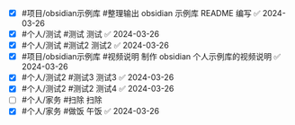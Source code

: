 - [x] #项目/obsidian示例库 #整理输出 obsidian 示例库 README 编写 ✅ 2024-03-26
- [x] #个人/测试 #测试 测试 ✅ 2024-03-26
- [x] #个人/测试 #测试2 测试2 ✅ 2024-03-26
- [x] #项目/obsidian示例库 #视频说明 制作 obsidian 个人示例库的视频说明 ✅ 2024-03-26
- [x] #个人/测试2 #测试3 测试3 ✅ 2024-03-26
- [x] #个人/测试2 #测试2 测试4 ✅ 2024-03-26
- [ ] #个人/家务 #扫除 扫除
- [x] #个人/家务 #做饭 午饭 ✅ 2024-03-26